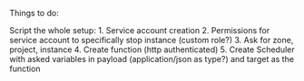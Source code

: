 Things to do:

Script the whole setup:
    1. Service account creation
    2. Permissions for service account to specifically stop instance (custom role?)
    3. Ask for zone, project, instance
    4. Create function (http authenticated)
    5. Create Scheduler with asked variables in payload (application/json as type?) and target as the function
